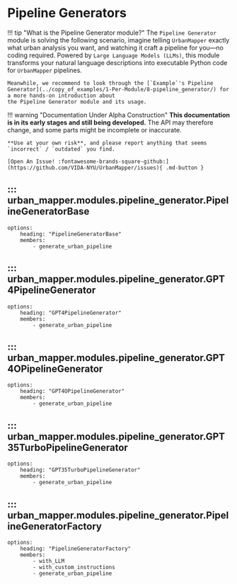 # Pipeline Generators

!!! tip "What is the Pipeline Generator module?"
    The `Pipeline Generator` module is solving the following scenario, imagine telling `UrbanMapper` exactly what 
    urban analysis you want, and watching it craft a pipeline for you—no coding required. Powered by 
    `Large Language Models (LLMs)`, this module transforms your natural language descriptions into executable 
    Python code for `UrbanMapper` pipelines.

    Meanwhile, we recommend to look through the [`Example`'s Pipeline Generator](../copy_of_examples/1-Per-Module/8-pipeline_generator/) for a more hands-on introduction about
    the Pipeline Generator module and its usage.

!!! warning "Documentation Under Alpha Construction"
    **This documentation is in its early stages and still being developed.** The API may therefore change, 
    and some parts might be incomplete or inaccurate.  

    **Use at your own risk**, and please report anything that seems `incorrect` / `outdated` you find.

    [Open An Issue! :fontawesome-brands-square-github:](https://github.com/VIDA-NYU/UrbanMapper/issues){ .md-button }

## ::: urban_mapper.modules.pipeline_generator.PipelineGeneratorBase
    options:
        heading: "PipelineGeneratorBase"
        members:
            - generate_urban_pipeline 

## ::: urban_mapper.modules.pipeline_generator.GPT4PipelineGenerator
    options:
        heading: "GPT4PipelineGenerator"
        members:
            - generate_urban_pipeline 

## ::: urban_mapper.modules.pipeline_generator.GPT4OPipelineGenerator
    options:
        heading: "GPT4OPipelineGenerator"
        members:
            - generate_urban_pipeline 

## ::: urban_mapper.modules.pipeline_generator.GPT35TurboPipelineGenerator
    options:
        heading: "GPT35TurboPipelineGenerator"
        members:
            - generate_urban_pipeline 

## ::: urban_mapper.modules.pipeline_generator.PipelineGeneratorFactory
    options:
        heading: "PipelineGeneratorFactory"
        members:
            - with_LLM
            - with_custom_instructions
            - generate_urban_pipeline